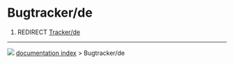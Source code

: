 # Bugtracker/de
1.  REDIRECT [Tracker/de](Tracker/de.md)



---
![](images/Button_right.svg) [documentation index](../README.md) > Bugtracker/de
